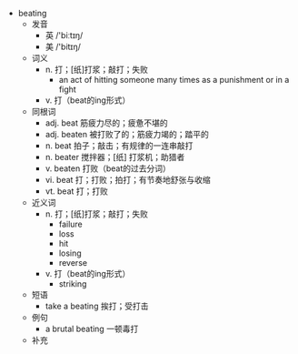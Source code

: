 - beating
  - 发音
    - 英 /'biːtɪŋ/
    - 美 /'bitɪŋ/
  - 词义
    - n. 打；[纸]打浆；敲打；失败
      - an act of hitting someone many times as a punishment or in a fight
    - v. 打（beat的ing形式）
  - 同根词
    - adj. beat 筋疲力尽的；疲惫不堪的
    - adj. beaten 被打败了的；筋疲力竭的；踏平的
    - n. beat 拍子；敲击；有规律的一连串敲打
    - n. beater 搅拌器；[纸] 打浆机；助猎者
    - v. beaten 打败（beat的过去分词）
    - vi. beat 打；打败；拍打；有节奏地舒张与收缩
    - vt. beat 打；打败
  - 近义词
    - n. 打；[纸]打浆；敲打；失败
      - failure
      - loss
      - hit
      - losing
      - reverse
    - v. 打（beat的ing形式）
      - striking
  - 短语
    - take a beating 挨打；受打击
  - 例句
    - a brutal beating 一顿毒打
  - 补充